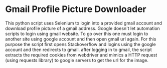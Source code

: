 # Gmail Profile Picture Downloader
This python script uses Selenium to login into a provided gmail account and download profile picture of a gmail address. Google doesn't let automation scripts to login using gmail website. To go over this one must login to another site using google account and then open gmail url again. For this purpose the script first opens Stackoverflow and logins using the google account and then redirects to gmail.
after logging in to gmail, the script extracts the required cookies from webdriver and mimics a HTTP request (using requests library) to google servers to get the url for the image.